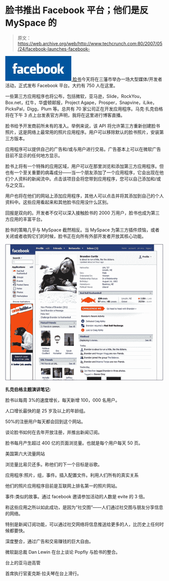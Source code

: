 # 脸书推出 Facebook 平台；他们是反 MySpace  的

> 原文：<https://web.archive.org/web/http://www.techcrunch.com:80/2007/05/24/facebook-launches-facebook->

[![](img/f3d0b8755801c91b514008fd34b25417.png) ](https://web.archive.org/web/20230329064507/http://www.crunchbase.com/company/facebook) [脸书](https://web.archive.org/web/20230329064507/http://crunchbase.com/company/facebook)今天将在三藩市举办一场大型媒体/开发者活动，正式发布 Facebook 平台。大约有 750 人在这里。

一些第三方应用程序也将公布，包括微软，亚马逊，Slide，RockYou，Box.net，红牛，华盛顿邮报，Project Agape，Prosper，Snapvine，iLike，PicksPal，Digg，Plum 等。总共有 70 家公司正在开发应用程序。马克·扎克伯格将在下午 3 点上台发表官方声明，我将在这里进行博客直播。

脸书给予开发商前所未有的准入。举例来说，该 API 将允许第三方重新创建脸书照片，这是网络上最常用的照片应用程序。用户可以移除默认的脸书照片，安装第三方版本。

应用程序可以提供自己的广告和/或与用户进行交易。广告基本上可以在微软广告目前不显示的任何地方显示。

脸书上将有一个特殊的应用区域，用户可以在那里浏览和添加第三方应用程序。但也有一个至关重要的病毒成分——当一个朋友添加了一个应用程序，它会出现在他们个人资料的新闻流中。点击该项目会将您带到应用程序，您可以自己添加和/或与之交互。

用户也将在他们的网站上添加应用程序，其他人可以点击并将其添加到自己的个人资料中。这些应用看起来和其他脸书应用没什么区别。

回报是双向的。开发者不仅可以深入接触脸书的 2000 万用户，脸书也成为第三方应用的丰富平台。

脸书的策略几乎与 MySpace 截然相反。当 MySpace 为第三方插件烦恼，或者关闭或者收购它们的时候，脸书正在向所有外部开发者开放其核心功能。

![](img/09593c7f196240c15dbf37b23ed21b25.png)

**扎克伯格主题演讲笔记:**

脸书以每周 3%的速度增长，每天新增 100，000 名用户。

人口增长最快的是 25 岁及以上的年龄组。

50%的注册用户每天都会回到这个网站。

谈论脸书如何在去年开放注册，并推出新闻订阅。

脸书每月产生超过 400 亿的页面浏览量。也就是每个用户每天 50 页。

美国第六大流量网站

浏览量比易贝还多。称他们的下一个目标是谷歌。

应用程序:照片，组，事件。插入配置文件。利用人们所有的真实关系

他们的照片应用程序目前是互联网上排名第一的照片网站。

事件:类似的故事。通过 facebook 邀请参加活动的人数是 evite 的 3 倍。

称这些应用之所以如此成功，是因为“社交图”——人们通过社交图与朋友分享信息的网络。

特别是新闻订阅功能，可以通过社交网络将信息推送给更多的人，比历史上任何时候都要快。

深度整合，通过广告和交易赚钱的巨大自由。

微软副总裁 Dan Lewin 在台上谈论 Popfly 与脸书的整合。

台上的亚马逊高管

首席执行官麦克斯·拉夫琴在台上滑行。